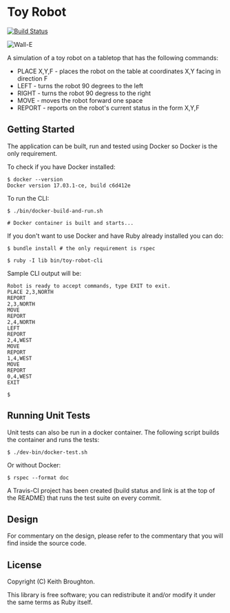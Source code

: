 # Toy Robot

[![Build Status](https://travis-ci.org/keithbro/toy-robot.svg?branch=master)](https://travis-ci.org/keithbro/toy-robot)

![Wall-E](http://68.media.tumblr.com/tumblr_m193kxpQYA1qhigt0o1_500.gif)

A simulation of a toy robot on a tabletop that has the following commands:

* PLACE X,Y,F - places the robot on the table at coordinates X,Y facing in direction F
* LEFT - turns the robot 90 degrees to the left
* RIGHT - turns the robot 90 degress to the right
* MOVE - moves the robot forward one space
* REPORT - reports on the robot's current status in the form X,Y,F

## Getting Started

The application can be built, run and tested using Docker so Docker is the only
requirement.

To check if you have Docker installed:

    $ docker --version
    Docker version 17.03.1-ce, build c6d412e

To run the CLI:

    $ ./bin/docker-build-and-run.sh

    # Docker container is built and starts...

If you don't want to use Docker and have Ruby already installed you can do:

    $ bundle install # the only requirement is rspec

    $ ruby -I lib bin/toy-robot-cli

Sample CLI output will be:

    Robot is ready to accept commands, type EXIT to exit.
    PLACE 2,3,NORTH
    REPORT
    2,3,NORTH
    MOVE
    REPORT
    2,4,NORTH
    LEFT
    REPORT
    2,4,WEST
    MOVE
    REPORT
    1,4,WEST
    MOVE
    REPORT
    0,4,WEST
    EXIT

    $

## Running Unit Tests

Unit tests can also be run in a docker container. The following script builds
the container and runs the tests:

    $ ./dev-bin/docker-test.sh

Or without Docker:

    $ rspec --format doc

A Travis-CI project has been created (build status and link is at the top of
the README) that runs the test suite on every commit.

## Design

For commentary on the design, please refer to the commentary that you will find
inside the source code.

## License

Copyright (C) Keith Broughton.

This library is free software; you can redistribute it and/or modify
it under the same terms as Ruby itself.

